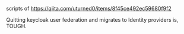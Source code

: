 scripts of https://qiita.com/uturned0/items/8f45ce492ec59680f9f2

Quitting keycloak user federation and migrates to Identity providers is, TOUGH.
